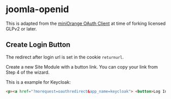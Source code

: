 # joomla-openid

This is adapted from the [miniOrange OAuth Client](https://extensions.joomla.org/extension/access-a-security/miniorange-oauth-client/) at time of forking licensed GLPv2 or later.

## Create Login Button

The redirect after login url is set in the cookie `returnurl`.

Create a new Site Module with a button link. You can copy your link from Step 4 of the wizard.

This is a example for Keycloak:

```html
<p><a href="?morequest=oauthredirect&app_name=keycloak"> <button>Log In with SSO</button> </a></p>
```
